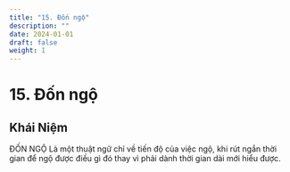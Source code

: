 ```yaml
---
title: "15. Đốn ngộ"
description: ""
date: 2024-01-01
draft: false
weight: 1
---
```


# 15. Đốn ngộ

## Khái Niệm

ĐỐN NGỘ Là một thuật ngữ chỉ về tiến độ của việc ngộ, khi rút ngắn thời gian để ngộ được điều gì đó thay vì phải dành thời gian dài mới hiểu được.



